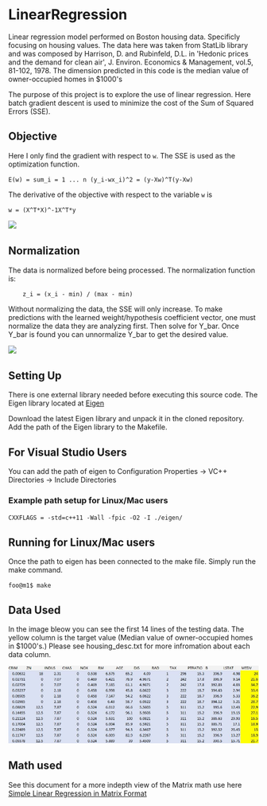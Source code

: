 # LinearRegression
Linear regression model performed on Boston housing data. Specificly focusing on housing values. The data here was taken from StatLib library and was composed by Harrison, D. and Rubinfeld, D.L. in 'Hedonic prices and the demand for clean air', J. Environ. Economics & Management, vol.5, 81-102, 1978. The dimension predicted in this code is the median value of owner-occupied homes in $1000's

The purpose of this project is to explore the use of linear regression. Here batch gradient descent is used to minimize the cost of the Sum of Squared Errors (SSE).
## Objective
Here I only find the gradient with respect to `w`. The SSE is used as the optimization function.
```
E(w) = sum_i = 1 ... n (y_i-wx_i)^2 = (y-Xw)^T(y-Xw)
```
The derivative of the objective with respect to the variable `w` is 
```
w = (X^T*X)^-1X^T*y
```
![](https://blog.paperspace.com/content/images/2018/05/68747470733a2f2f707669676965722e6769746875622e696f2f6d656469612f696d672f70617274312f6772616469656e745f64657363656e742e676966.gif)

## Normalization
The data is normalized before being processed. 
The normalization function is:
```
    z_i = (x_i - min) / (max - min)
```
Without normalizing the data, the SSE will only increase. To make predictions with the learned weight/hypothesis coefficient vector, one must normalize the data they are analyzing first. Then solve for Y_bar.  Once Y_bar is found you can unnormalize Y_bar to get the desired value.

![](https://miro.medium.com/max/2972/1*vXpodxSx-nslMSpOELhovg.png)

## Setting Up
There is one external library needed before executing this source code. The Eigen library located at [Eigen](http://eigen.tuxfamily.org/index.php?title=Main_Page)

Download the latest Eigen library and unpack it in the cloned repository. Add the path of the Eigen library to the Makefile.

## For Visual Studio Users
You can add the path of eigen to Configuration Properties -> VC++ Directories -> Include Directories

### Example path setup for Linux/Mac users
```
CXXFLAGS = -std=c++11 -Wall -fpic -O2 -I ./eigen/
```

## Running for Linux/Mac users
Once the path to eigen has been connected to the make file. Simply run the make command.
```
foo@m1$ make
```
## Data Used

In the image bleow you can see the first 14 lines of the testing data. The yellow column is the target value (Median value of owner-occupied homes in $1000's.) Please see housing_desc.txt for more infromation about each data column.

![](/images/data_example.JPG)

## Math used
See this document for a more indepth view of the Matrix math use here [Simple Linear Regression in Matrix Format](https://www.stat.cmu.edu/~cshalizi/mreg/15/lectures/13/lecture-13.pdf)

